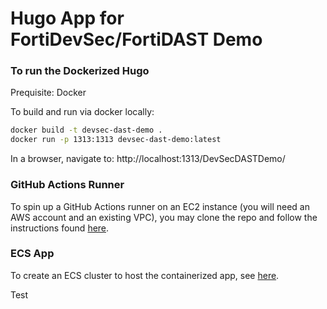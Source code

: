 # Hugo App for FortiDevSec/FortiDAST Demo

### To run the Dockerized Hugo 

Prequisite: Docker 

To build and run via docker locally:
```sh
docker build -t devsec-dast-demo .
docker run -p 1313:1313 devsec-dast-demo:latest
```
In a browser, navigate to: http://localhost:1313/DevSecDASTDemo/

### GitHub Actions Runner

To spin up a GitHub Actions runner on an EC2 instance (you will need an AWS account and an existing VPC), you may clone the repo and follow the instructions found [here](https://github.com/rob-40net-test/cft-utility-templates/tree/main/GHA).

### ECS App

To create an ECS cluster to host the containerized app, see [here](https://github.com/rob-40net-test/cft-utility-templates/tree/main/ecs-stack).

Test
